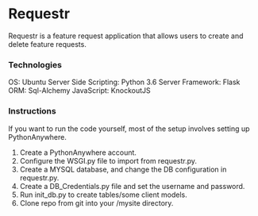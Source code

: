 # Requestr
Requestr is a feature request application that allows users to create and delete feature requests.
### Technologies
OS: Ubuntu
Server Side Scripting: Python 3.6
Server Framework: Flask
ORM: Sql-Alchemy
JavaScript: KnockoutJS
### Instructions
If you want to run the code yourself, most of the setup involves setting up PythonAnywhere.
1. Create a PythonAnywhere account.
2. Configure the WSGI.py file to import from requestr.py.
3. Create a MYSQL database, and change the DB configuration in requestr.py.
4. Create a DB_Credentials.py file and set the username and password.
5. Run init_db.py to create tables/some client models.
6. Clone repo from git into your /mysite directory.

